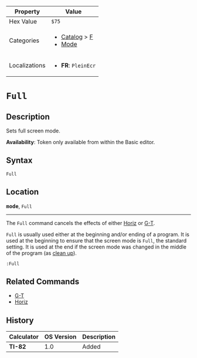 | Property      | Value |
|---------------|-------|
| Hex Value     | `$75`|
| Categories    | <ul><li>[Catalog](<../categories/Catalog.md>) > [F](<../categories/Catalog.md#F>)</li><li>[Mode](<../categories/Mode.md>)</li></ul> |
| Localizations | <ul><li><b>FR</b>: `PleinEcr`</li></ul> |

# `Full`

## Description
Sets full screen mode.


<b>Availability</b>: Token only available from within the Basic editor.

## Syntax
`Full`

## Location
<tt><kbd><b>mode</b></kbd></tt>, `Full`
<hr>

The `Full` command cancels the effects of either [Horiz](/horiz) or [G-T](/g-t).

`Full` is usually used either at the beginning and/or ending of a program. It is used at the beginning to ensure that the screen mode is `Full`, the standard setting. It is used at the end if the screen mode was changed in the middle of the program (as [clean up](/cleanup)).

```ti-basic
:Full
```

## Related Commands

*   [G-T](/g-t)
*   [Horiz](/horiz)

## History
| Calculator | OS Version | Description |
|------------|------------|-------------|
| <b>TI-82</b> | 1.0 | Added |


